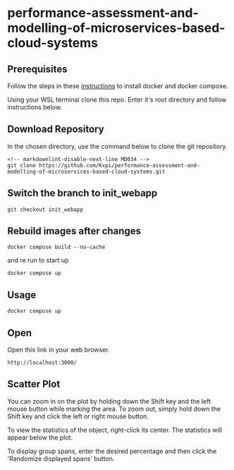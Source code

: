 # performance-assessment-and-modelling-of-microservices-based-cloud-systems

## Prerequisites

Follow the steps in these [instructions](https://docs.docker.com/desktop/install/windows-install/) to install docker and docker compose.

Using your WSL terminal clone this repo. Enter it's root directory and follow instructions below.

## Download Repository

In the chosen directory, use the command below to clone the git repository.

```shell
<!-- markdownlint-disable-next-line MD034 -->
git clone https://github.com/Kxpi/performance-assessment-and-modelling-of-microservices-based-cloud-systems.git
```

## Switch the branch to init_webapp

```shell
git checkout init_webapp
```

## Rebuild images after changes

```shell
docker compose build --no-cache
```

and re run to start up

```shell
docker compose up
```

## Usage

```shell
docker compose up
```

## Open

Open this link in your web browser.

```url
http://localhost:3000/
```

## Scatter Plot

You can zoom in on the plot by holding down the Shift key and the left mouse button while marking the area. To zoom out, simply hold down the Shift key and click the left or right mouse button.

To view the statistics of the object, right-click its center. The statistics will appear below the plot.

To display group spans, enter the desired percentage and then click the 'Randomize displayed spans' button.
